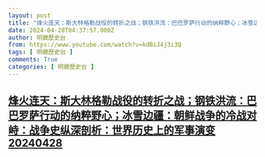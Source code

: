 ```yaml
---
layout: post
title: "烽火连天：斯大林格勒战役的转折之战；钢铁洪流：巴巴罗萨行动的纳粹野心；冰雪边疆：朝鲜战争的冷战对峙：战争史纵深剖析：世界历史上的军事演变20240428"
date: 2024-04-28T04:37:57.000Z
author: 明鏡歷史台
from: https://www.youtube.com/watch?v=kdBiJ4j3i3Q
tags: [ 明鏡歷史台 ]
comments: True
categories: [ 明鏡歷史台 ]
---
```

<!--1714279077000-->
[烽火连天：斯大林格勒战役的转折之战；钢铁洪流：巴巴罗萨行动的纳粹野心；冰雪边疆：朝鲜战争的冷战对峙：战争史纵深剖析：世界历史上的军事演变20240428](https://www.youtube.com/watch?v=kdBiJ4j3i3Q)
------

<div>

</div>
